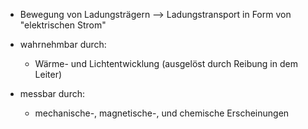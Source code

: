 - Bewegung von Ladungsträgern 
--> Ladungstransport in Form von "elektrischen Strom"

- wahrnehmbar durch:
	- Wärme- und Lichtentwicklung (ausgelöst durch Reibung in dem Leiter)

- messbar durch:
	- mechanische-, magnetische-, und chemische Erscheinungen 
